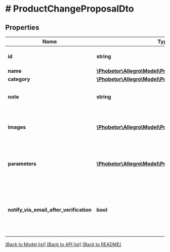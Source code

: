 # # ProductChangeProposalDto

## Properties

Name | Type | Description | Notes
------------ | ------------- | ------------- | -------------
**id** | **string** | Product change proposal id | [optional]
**name** | [**\Phobetor\Allegro\Model\ProductNameProposal**](ProductNameProposal.md) |  | [optional]
**category** | [**\Phobetor\Allegro\Model\ProductCategoryProposal**](ProductCategoryProposal.md) |  | [optional]
**note** | **string** | Note about product changes proposal. | [optional]
**images** | [**\Phobetor\Allegro\Model\ProductImageProposal[]**](ProductImageProposal.md) | List of proposed image change statuses. | [optional]
**parameters** | [**\Phobetor\Allegro\Model\ProductParameterProposal[]**](ProductParameterProposal.md) | List of proposed product parameter change statuses. | [optional]
**notify_via_email_after_verification** | **bool** | Receive an email notification after product changes proposal resolution. | [optional]

[[Back to Model list]](../../README.md#models) [[Back to API list]](../../README.md#endpoints) [[Back to README]](../../README.md)
